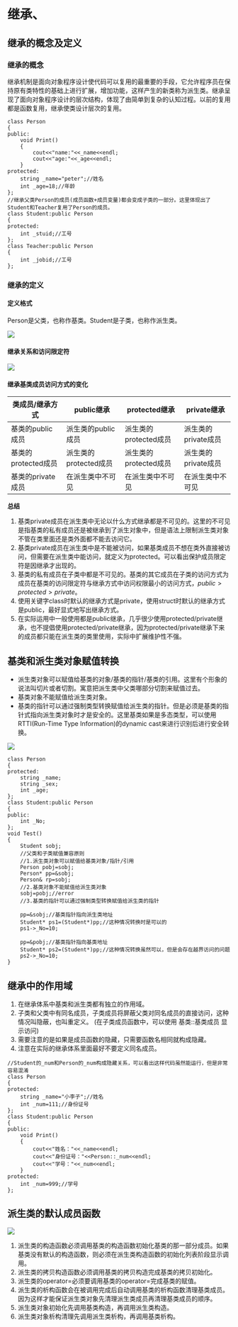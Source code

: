 # 继承、

## 继承的概念及定义

### 继承的概念

继承机制是面向对象程序设计使代码可以复用的最重要的手段，它允许程序员在保持原有类特性的基础上进行扩展，增加功能，这样产生的新类称为派生类。继承呈现了面向对象程序设计的层次结构，体现了由简单到复杂的认知过程。以前的复用都是函数复用，继承使类设计层次的复用。

```C++{.line-numbers}
class Person
{
public:
    void Print()
    {
        cout<<"name:"<<_name<<endl;
        cout<<"age:"<<_age<<endl;
    }
protected:
    string _name="peter";//姓名
    int _age=18;//年龄
};
//继承父类Person的成员(成员函数+成员变量)都会变成子类的一部分。这里体现出了Student和Teacher复用了Person的成员。
class Student:public Person
{
protected:
    int _stuid;//工号
};
class Teacher:public Person
{
    int _jobid;//工号
};
```

### 继承的定义

#### 定义格式

Person是父类，也称作基类。Student是子类，也称作派生类。

![](1.svg)

#### 继承关系和访问限定符

![](2.svg)

#### 继承基类成员访问方式的变化

|类成员/继承方式|public继承|protected继承|private继承|
|-|-|-|-|
|基类的public成员|派生类的public成员|派生类的protected成员|派生类的private成员|
|基类的protected成员|派生类的protected成员|派生类的protected成员|派生类的private成员|
|基类的private成员|在派生类中不可见|在派生类中不可见|在派生类中不可见|

**总结**

1. 基类private成员在派生类中无论以什么方式继承都是不可见的。这里的不可见是指基类的私有成员还是被继承到了派生对象中，但是语法上限制派生类对象不管在类里面还是类外面都不能去访问它。
2. 基类private成员在派生类中是不能被访问，如果基类成员不想在类外直接被访问，但需要在派生类中能访问，就定义为protected。可以看出保护成员限定符是因继承才出现的。
3. 基类的私有成员在子类中都是不可见的。基类的其它成员在子类的访问方式为成员在基类的访问限定符与继承方式中访问权限最小的访问方式，$public>protected>private$。
4. 使用关键字class时默认的继承方式是private，使用struct时默认的继承方式是public，最好显式地写出继承方式。
5. 在实际运用中一般使用都是public继承，几乎很少使用protected/private继承，也不提倡使用protected/private继承，因为protected/private继承下来的成员都只能在派生类的类里使用，实际中扩展维护性不强。

## 基类和派生类对象赋值转换

* 派生类对象可以赋值给基类的对象/基类的指针/基类的引用。这里有个形象的说法叫切片或者切割。寓意把派生类中父类哪部分切割来赋值过去。
* 基类对象不能赋值给派生类对象。
* 基类的指针可以通过强制类型转换赋值给派生类的指针。但是必须是基类的指针式指向派生类对象时才是安全的。这里基类如果是多态类型，可以使用RTTI(Run-Time Type Information)的dynamic cast来进行识别后进行安全转换。 

![](3.svg)

```C++{.line-numbers}
class Person
{
protected:
    string _name;
    string _sex;
    int _age;
};
class Student:public Person
{
public:
    int _No;
};
void Test()
{
    Student sobj;
    //父类和子类赋值兼容原则
    //1.派生类对象可以赋值给基类对象/指针/引用
    Person pobj=sobj;
    Person* pp=&sobj;
    Person& rp=sobj;
    //2.基类对象不能赋值给派生类对象
    sobj=pobj;//error
    //3.基类的指针可以通过强制类型转换赋值给派生类的指针

    pp=&sobj;//基类指针指向派生类地址
    Student* ps1=(Student*)pp;//这种情况转换时是可以的
    ps1->_No=10;

    pp=&pobj;//基类指针指向基类地址
    Student* ps2=(Student*)pp;//这种情况转换虽然可以，但是会存在越界访问的问题
    ps2->_No=10;
}
```

## 继承中的作用域

1. 在继承体系中基类和派生类都有独立的作用域。
2. 子类和父类中有同名成员，子类成员将屏蔽父类对同名成员的直接访问，这种情况叫隐蔽，也叫重定义。
    (在子类成员函数中，可以使用 基类::基类成员 显示访问)
3. 需要注意的是如果是成员函数的隐藏，只需要函数名相同就构成隐藏。
4. 注意在实际的继承体系里面最好不要定义同名成员。

```C++{.line-numbers}
//Student的_num和Person的_num构成隐藏关系，可以看出这样代码虽然能运行，但是非常容易混淆
class Person
{
protected:
    string _name="小李子";//姓名
    int _num=111;//身份证号
};
class Student:public Person
{
public:
    void Print()
    {
        cout<<"姓名："<<_name<<endl;
        cout<<"身份证号："<<Person::_num<<endl;
        cout<<"学号："<<_num<<endl;
    }
protected:
    int _num=999;//学号
};
```

## 派生类的默认成员函数

![](4.svg)

1. 派生类的构造函数必须调用基类的构造函数初始化基类的那一部分成员。如果基类没有默认的构造函数，则必须在派生类构造函数的初始化列表阶段显示调用。
2. 派生类的拷贝构造函数必须调用基类的拷贝构造完成基类的拷贝初始化。
3. 派生类的operator=必须要调用基类的operator=完成基类的赋值。
4. 派生类的析构函数会在被调用完成后自动调用基类的析构函数清理基类成员。因为这样才能保证派生类对象先清理派生类成员再清理基类成员的顺序。
5. 派生类对象初始化先调用基类构造，再调用派生类构造。
6. 派生类对象析构清理先调用派生类析构，再调用基类析构。
